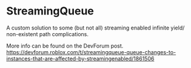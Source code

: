 # StreamingQueue
A custom solution to some (but not all) streaming enabled infinite yield/ non-existent path complications.

More info can be found on the DevForum post. https://devforum.roblox.com/t/streamingqueue-queue-changes-to-instances-that-are-affected-by-streamingenabled/1861506
